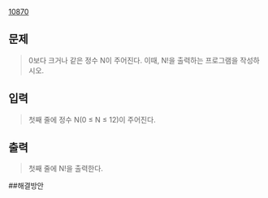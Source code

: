 [10870](https://www.acmicpc.net/problem/10872)

## 문제
> 0보다 크거나 같은 정수 N이 주어진다. 이때, N!을 출력하는 프로그램을 작성하시오.
## 입력
> 첫째 줄에 정수 N(0 ≤ N ≤ 12)이 주어진다.
## 출력
> 첫째 줄에 N!을 출력한다.

##해결방안

